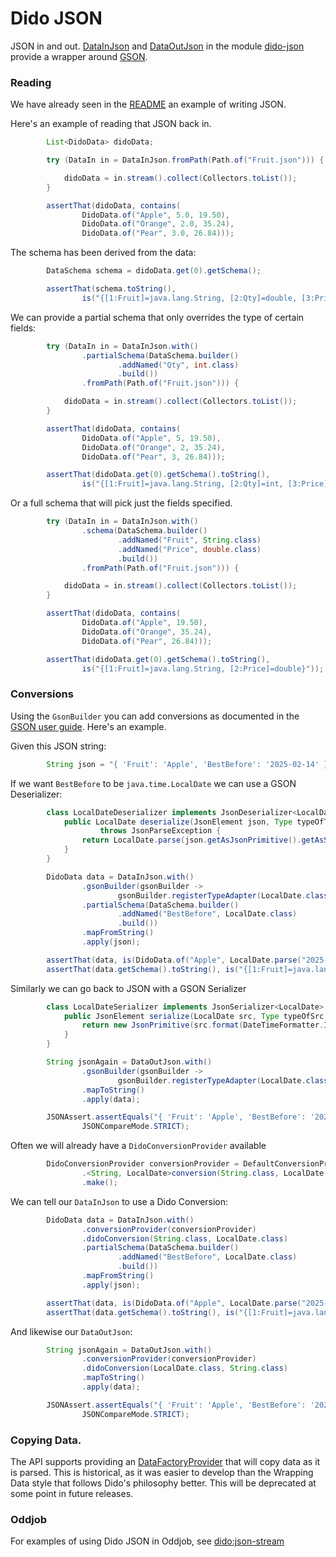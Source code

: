 Dido JSON
=========

JSON in and out. [DataInJson](http://rgordon.co.uk/projects/dido/current/api/dido/json/DataInJson.html)
and [DataOutJson](http://rgordon.co.uk/projects/dido/current/api/dido/json/DataOutJson.html)
in the module [dido-json](dido-json) provide a wrapper around [GSON](https://github.com/google/gson).

### Reading

We have already seen in the [README](README.md) an example of writing JSON.

Here's an example of reading that JSON back in.
```java
        List<DidoData> didoData;

        try (DataIn in = DataInJson.fromPath(Path.of("Fruit.json"))) {

            didoData = in.stream().collect(Collectors.toList());
        }

        assertThat(didoData, contains(
                DidoData.of("Apple", 5.0, 19.50),
                DidoData.of("Orange", 2.0, 35.24),
                DidoData.of("Pear", 3.0, 26.84)));
```

The schema has been derived from the data:
```java
        DataSchema schema = didoData.get(0).getSchema();

        assertThat(schema.toString(),
                is("{[1:Fruit]=java.lang.String, [2:Qty]=double, [3:Price]=double}"));
```

We can provide a partial schema that only overrides the type of certain
fields:
```java
        try (DataIn in = DataInJson.with()
                .partialSchema(DataSchema.builder()
                        .addNamed("Qty", int.class)
                        .build())
                .fromPath(Path.of("Fruit.json"))) {

            didoData = in.stream().collect(Collectors.toList());
        }

        assertThat(didoData, contains(
                DidoData.of("Apple", 5, 19.50),
                DidoData.of("Orange", 2, 35.24),
                DidoData.of("Pear", 3, 26.84)));

        assertThat(didoData.get(0).getSchema().toString(),
                is("{[1:Fruit]=java.lang.String, [2:Qty]=int, [3:Price]=double}"));
```

Or a full schema that will pick just the fields specified.
```java
        try (DataIn in = DataInJson.with()
                .schema(DataSchema.builder()
                        .addNamed("Fruit", String.class)
                        .addNamed("Price", double.class)
                        .build())
                .fromPath(Path.of("Fruit.json"))) {

            didoData = in.stream().collect(Collectors.toList());
        }

        assertThat(didoData, contains(
                DidoData.of("Apple", 19.50),
                DidoData.of("Orange", 35.24),
                DidoData.of("Pear", 26.84)));

        assertThat(didoData.get(0).getSchema().toString(),
                is("{[1:Fruit]=java.lang.String, [2:Price]=double}"));
```


### Conversions
Using the `GsonBuilder` you can add conversions as documented in the 
[GSON user guide](https://google.github.io/gson/UserGuide.html). Here's an example.

Given this JSON string:
```java
        String json = "{ 'Fruit': 'Apple', 'BestBefore': '2025-02-14' }";
```

If we want `BestBefore` to be `java.time.LocalDate` we can use a GSON Deserializer:
```java
        class LocalDateDeserializer implements JsonDeserializer<LocalDate> {
            public LocalDate deserialize(JsonElement json, Type typeOfT, JsonDeserializationContext context)
                    throws JsonParseException {
                return LocalDate.parse(json.getAsJsonPrimitive().getAsString());
            }
        }

        DidoData data = DataInJson.with()
                .gsonBuilder(gsonBuilder ->
                        gsonBuilder.registerTypeAdapter(LocalDate.class, new LocalDateDeserializer()))
                .partialSchema(DataSchema.builder()
                        .addNamed("BestBefore", LocalDate.class)
                        .build())
                .mapFromString()
                .apply(json);

        assertThat(data, is(DidoData.of("Apple", LocalDate.parse("2025-02-14"))));
        assertThat(data.getSchema().toString(), is("{[1:Fruit]=java.lang.String, [2:BestBefore]=java.time.LocalDate}"));
```

Similarly we can go back to JSON with a GSON Serializer
```java
        class LocalDateSerializer implements JsonSerializer<LocalDate> {
            public JsonElement serialize(LocalDate src, Type typeOfSrc, JsonSerializationContext context) {
                return new JsonPrimitive(src.format(DateTimeFormatter.ISO_DATE));
            }
        }

        String jsonAgain = DataOutJson.with()
                .gsonBuilder(gsonBuilder ->
                        gsonBuilder.registerTypeAdapter(LocalDate.class, new LocalDateSerializer()))
                .mapToString()
                .apply(data);

        JSONAssert.assertEquals("{ 'Fruit': 'Apple', 'BestBefore': '2025-02-14' }", jsonAgain,
                JSONCompareMode.STRICT);
```

Often we will already have a `DidoConversionProvider` available
```java
        DidoConversionProvider conversionProvider = DefaultConversionProvider.with()
                .<String, LocalDate>conversion(String.class, LocalDate.class, LocalDate::parse)
                .make();
```

We can tell our `DataInJson` to use a Dido Conversion:
```java
        DidoData data = DataInJson.with()
                .conversionProvider(conversionProvider)
                .didoConversion(String.class, LocalDate.class)
                .partialSchema(DataSchema.builder()
                        .addNamed("BestBefore", LocalDate.class)
                        .build())
                .mapFromString()
                .apply(json);

        assertThat(data, is(DidoData.of("Apple", LocalDate.parse("2025-02-14"))));
        assertThat(data.getSchema().toString(), is("{[1:Fruit]=java.lang.String, [2:BestBefore]=java.time.LocalDate}"));
```

And likewise our `DataOutJson`:
```java
        String jsonAgain = DataOutJson.with()
                .conversionProvider(conversionProvider)
                .didoConversion(LocalDate.class, String.class)
                .mapToString()
                .apply(data);

        JSONAssert.assertEquals("{ 'Fruit': 'Apple', 'BestBefore': '2025-02-14' }", jsonAgain,
                JSONCompareMode.STRICT);
```


### Copying Data.

The API supports providing an [DataFactoryProvider](http://rgordon.co.uk/projects/dido/current/api/dido/data/DataFactoryProvider.html)
that will copy data as it is parsed. This is historical, as it was easier to develop 
than the Wrapping Data style that follows Dido's philosophy better.
This will be deprecated at some point in future releases.

### Oddjob

For examples of using Dido JSON in Oddjob, see [dido:json-stream](docs/reference/dido/json/JsonDido.md)

